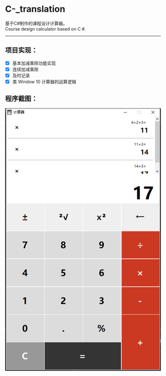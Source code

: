 # C-_translation

基于C#制作的课程设计计算器。  
Course design calculator based on C #.

---

## 项目实现：

- [x] 基本加减乘除功能实现
- [x] 连续加减乘除
- [X] 及时记录
- [x] 类 Window 10 计算器的运算逻辑

## 程序截图：

![Alt text](https://github.com/Glovecc/C-_translation/blob/master/demo.jpg)

